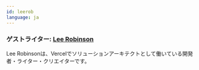 ```yaml
---
id: leerob
language: ja
---
```

### ゲストライター: [Lee Robinson](https://leerob.io/)

Lee Robinsonは、Vercelでソリューションアーキテクトとして働いている開発者・ライター・クリエイターです。
